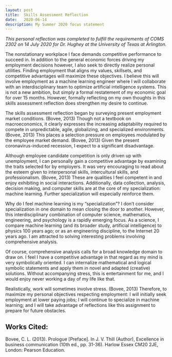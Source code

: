 ```yaml
---
layout: post
title:  Skills Assessment Reflection
date:   2020-06-14
description: My Summer 2020 focus statement
---
```


*This personal reflection was completed to fulfill the requirements of COMS 2302 on 14 July 2020 for Dr. Hughey at the University of Texas at Arlington.*

The nonstationary workplace I face demands competitive performance to succeed in. In addition to the general economic forces driving my employment decisions however, I also seek to directly realize personal utilities. Finding employment that aligns my values, skillsets, and competitive advantages will maximize these objectives. I believe this will involve employment as a machine learning engineer where I will collaborate with an interdisciplinary team to optimize artificial intelligence systems. This is not a new ambition, but simply a formal restatement of my economic goal for over 15 months. However, formally reflecting on my own thoughts in this skills assessment reflection does strengthen my desire to continue.

The skills assessment reflection began by surveying present employment market conditions. (Bovee, 2013) Though not a textbook on macroeconomics, it clearly expresses the increasing adaptability required to compete in unpredictable, agile, globalizing, and specialized environments. (Bovee, 2013) This places a selection pressure on employees modulated by the employee market demand. (Bovee, 2013) Given the present coronavirus-induced recession, I expect to a significant disadvantage.

Although employee candidate competition is only driven up with unemployment, I can personally gain a competitive advantage by examining the traits selected for by employers. It was very encouraging to read about the esteem given to interpersonal skills, intercultural skills, and professionalism. (Bovee, 2013) These are qualities I feel competent in and enjoy exhibiting in social interactions. Additionally, data collection, analysis, decision making, and computer skills are at the core of my specialization: machine learning. Further specialization will especially reinforce them.

Why do I feel machine learning is my “specialization”? I don’t consider specialization in one domain to mean closing the door to another. However, this interdisciplinary combination of computer science, mathematics, engineering, and psychology is a rapidly emerging focus. As a science, I compare machine learning (and its broader study, artificial intelligence) to physics 100 years ago; or as an engineering discipline, to the Internet 20 years ago. I am attracted to solving interesting problems involving comprehensive analysis.

Of course, comprehensive analysis calls for a broad knowledge domain to draw on. I feel I have a competitive advantage in that regard as my mind is very symbolically oriented. I can internalize mathematical and logical symbolic statements and apply them in novel and adapted (creative) solutions. Without accompanying stress, this is entertainment for me, and I would enjoy never working a day of my life like that.

Realistically, work will sometimes involve stress. (Bovee, 2013) Therefore, to maximize my personal objectives respecting employment: I will initially seek employment at lower paying jobs; I will continue to specialize in machine learning; and I will take advantage of reflections like this assignment to prepare for future obstacles.

## Works Cited:
Bovee, C. L. (2013). Prologue [Preface]. In J. V. Thill (Author), Excellence in business communication (10th ed., pp. 31-36). Harlow Essex CM20 2JE, London: Pearson Education.